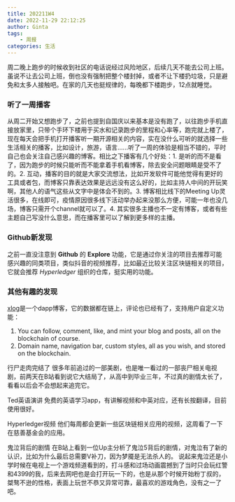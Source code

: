 ```yaml
---
title: 202211W4
date: 2022-11-29 22:12:25
author: Ginta
tags:
    - 周报
categories: 生活
---
```

周二晚上跑步的时候收到社区的电话说经过风险地区，后续几天不能去公司上班。虽说不让去公司上班，倒也没有强制把整个楼封掉，或者不让下楼扔垃圾，只是避免和太多人接触吧。在家的几天也挺规律的，每晚都下楼跑步，12点就睡觉。

### 听了一周播客
从周二开始又想跑步了，之前也提到自国庆以来基本是没有跑了，以往跑步手机直接放家里，只带个手环下楼用于买水和记录跑步的里程和心率等，跑完就上楼了，现在每天会把手机打开播客听一期开源相关的内容，实在没什么可听的就选择一些生活相关的播客，比如设计，旅游，语言......听了一周的体验是相当不错的，平时自己也会关注自己感兴趣的博客。相比之下播客有几个好处：1. 是听的而不是看了，因为跑步的时候只能听而不能拿着手机看博客，除去安全问题眼睛是受不了的。2. 互动，播客的目的就是大家交流想法，比如开发软件可能他觉得有更好的工具或者包，而博客只靠表达效果是远远没有这么好的，比如主持人中间的开玩笑啊，其他人的语气这些从文字中是体会不到的。3. 博客相比线下的Meeting Up灵活很多，在线即可，疫情原因很多线下活动举办起来没那么方便，可能一年也没几场，博客只需开个channel就可以了。4. 其实很多主播也不一定有博客，或者有些主题自己写没什么意思，而在播客里可以了解到更多样的主播。

### Github新发现
之前一直没注意到 **Github** 的 **Explore** 功能，它是通过你关注的项目去推荐可能感兴趣的同类项目，类似抖音的视频推荐，比如最近比较关注区块链相关的项目，它就会推荐 *Hyperledger* 组织的仓库，挺实用的功能。

### 其他有趣的发现
[xlog](https://github.com/Crossbell-Box/xlog)是一个dapp博客，它的数据都在链上，评论也已经有了，支持用户自定义功能：
1. You can follow, comment, like, and mint your blog and posts, all on the blockchain of course.
2. Domain name, navigation bar, custom styles, all as you wish, and stored on the blockchain.

行尸走肉完结了
很多年前追过的一部美剧，也是唯一看过的一部丧尸相关电视剧，前两天在B站看到说它大结局了，从高中到毕业三年，不过真的剧情太长了，看看以后会不会想起来追完它。

Ted英语演讲
免费的英语学习app，有讲解视频和中英对应，还有长按翻译，目前使用很好。

Hyperledger视频
他们每周都会更新一些区块链相关应用的视频，这周看了一下在慈善基金会的应用。

鬼泣背后的剧情
在B站上看到一位Up主分析了鬼泣5背后的剧情，对鬼泣有了新的认识，比如为什么最后总需要V补刀，因为梦魇是无法杀人的。
说起来鬼泣还是小学时候在电视上一个游戏频道看到的，打斗感和过场动画震撼到了当时只会玩红警和4399的我，后来去网吧也是会打开玩一下的，也是从那个时候开始粉丁叔的，桀骜不逊的性格，表面上玩世不恭又异常可靠，最喜欢的游戏角色，没有之一了吧。

